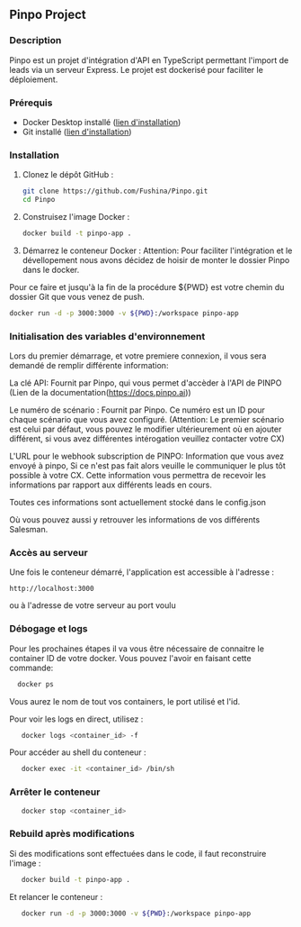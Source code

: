 ## Pinpo Project

### Description

Pinpo est un projet d'intégration d'API en TypeScript permettant l'import de leads via un serveur Express. Le projet est dockerisé pour faciliter le déploiement.

### Prérequis

* Docker Desktop installé ([lien d'installation](https://www.docker.com/products/docker-desktop/)) 
* Git installé ([lien d'installation](https://git-scm.com/))

### Installation

1. Clonez le dépôt GitHub :

   ```bash
   git clone https://github.com/Fushina/Pinpo.git
   cd Pinpo
   ```

2. Construisez l'image Docker :

   ```bash
   docker build -t pinpo-app .
   ```

3. Démarrez le conteneur Docker :
Attention: Pour faciliter l'intégration et le dévellopement nous avons décidez de hoisir de monter le dossier Pinpo dans le docker.

Pour ce faire et jusqu'à la fin de la procédure ${PWD} est votre chemin du dossier Git que vous venez de push.
   ```bash
   docker run -d -p 3000:3000 -v ${PWD}:/workspace pinpo-app
   ```

### Initialisation des variables d'environnement

Lors du premier démarrage, et votre premiere connexion, il vous sera demandé de remplir différente information:

La clé API: Fournit par Pinpo, qui vous permet d'accèder à l'API de PINPO (Lien de la documentation(https://docs.pinpo.ai))

Le numéro de scénario : Fournit par Pinpo. Ce numéro est un ID pour chaque scénario que vous avez configuré.
(Attention: Le premier scénario est celui par défaut, vous pouvez le modifier ultérieurement où en ajouter différent, si vous avez différentes intérogation veuillez contacter votre CX)

L'URL pour le webhook subscription de PINPO: Information que vous avez envoyé à pinpo, Si ce n'est pas fait alors veuille le communiquer le plus tôt possible à votre CX.
Cette information vous permettra de recevoir les informations par rapport aux différents leads en cours.

Toutes ces informations sont actuellement stocké dans le config.json

Où vous pouvez aussi y retrouver les informations de vos différents Salesman.

### Accès au serveur

Une fois le conteneur démarré, l'application est accessible à l'adresse :

```
http://localhost:3000
```

ou à l'adresse de votre serveur au port voulu

### Débogage et logs

Pour les prochaines étapes il va vous être nécessaire de connaitre le container ID de votre docker.
Vous pouvez l'avoir en faisant cette commande:

```bash
  docker ps
```

Vous aurez le nom de tout vos containers, le port utilisé et l'id.

Pour voir les logs en direct, utilisez :

```bash
   docker logs <container_id> -f
```

Pour accéder au shell du conteneur :

```bash
   docker exec -it <container_id> /bin/sh
```

### Arrêter le conteneur

```bash
   docker stop <container_id>
```

### Rebuild après modifications

Si des modifications sont effectuées dans le code, il faut reconstruire l'image :

```bash
   docker build -t pinpo-app .
```

Et relancer le conteneur :

```bash
   docker run -d -p 3000:3000 -v ${PWD}:/workspace pinpo-app
```
